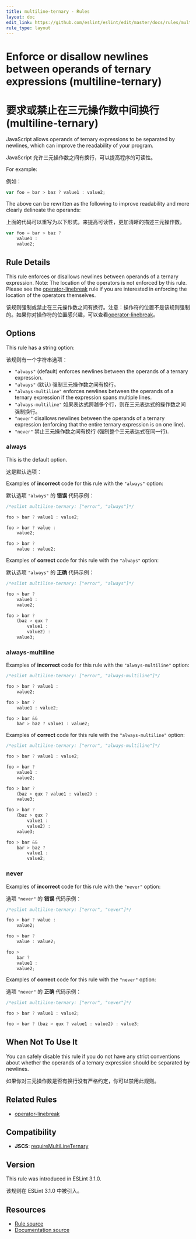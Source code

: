 ```yaml
---
title: multiline-ternary - Rules
layout: doc
edit_link: https://github.com/eslint/eslint/edit/master/docs/rules/multiline-ternary.md
rule_type: layout
---
```

<!-- Note: No pull requests accepted for this file. See README.md in the root directory for details. -->

# Enforce or disallow newlines between operands of ternary expressions (multiline-ternary)

# 要求或禁止在三元操作数中间换行 (multiline-ternary)

JavaScript allows operands of ternary expressions to be separated by newlines, which can improve the readability of your program.

JavaScript 允许三元操作数之间有换行，可以提高程序的可读性。

For example:

例如：

```js
var foo = bar > baz ? value1 : value2;
```

The above can be rewritten as the following to improve readability and more clearly delineate the operands:

上面的代码可以重写为以下形式，来提高可读性，更加清晰的描述三元操作数。

```js
var foo = bar > baz ?
    value1 :
    value2;
```

## Rule Details

This rule enforces or disallows newlines between operands of a ternary expression.
Note: The location of the operators is not enforced by this rule. Please see the [operator-linebreak](operator-linebreak) rule if you are interested in enforcing the location of the operators themselves.

该规则强制或禁止在三元操作数之间有换行。注意：操作符的位置不是该规则强制的。如果你对操作符的位置感兴趣，可以查看[operator-linebreak](operator-linebreak)。

## Options

This rule has a string option:

该规则有一个字符串选项：

* `"always"` (default) enforces newlines between the operands of a ternary expression.
* `"always"` (默认) 强制三元操作数之间有换行。
* `"always-multiline"` enforces newlines between the operands of a ternary expression if the expression spans multiple lines.
* `"always-multiline"` 如果表达式跨越多个行，则在三元表达式的操作数之间强制换行。
* `"never"` disallows newlines between the operands of a ternary expression (enforcing that the entire ternary expression is on one line).
* `"never"` 禁止三元操作数之间有换行 (强制整个三元表达式在同一行).

### always

This is the default option.

这是默认选项：

Examples of **incorrect** code for this rule with the `"always"` option:

默认选项 `"always"` 的 **错误** 代码示例：

```js
/*eslint multiline-ternary: ["error", "always"]*/

foo > bar ? value1 : value2;

foo > bar ? value :
    value2;

foo > bar ?
    value : value2;
```

Examples of **correct** code for this rule with the `"always"` option:

默认选项 `"always"` 的 **正确** 代码示例：

```js
/*eslint multiline-ternary: ["error", "always"]*/

foo > bar ?
    value1 :
    value2;

foo > bar ?
    (baz > qux ?
        value1 :
        value2) :
    value3;
```

### always-multiline

Examples of **incorrect** code for this rule with the `"always-multiline"` option:

```js
/*eslint multiline-ternary: ["error", "always-multiline"]*/

foo > bar ? value1 :
    value2;

foo > bar ?
    value1 : value2;

foo > bar &&
    bar > baz ? value1 : value2;
```

Examples of **correct** code for this rule with the `"always-multiline"` option:

```js
/*eslint multiline-ternary: ["error", "always-multiline"]*/

foo > bar ? value1 : value2;

foo > bar ?
    value1 :
    value2;

foo > bar ?
    (baz > qux ? value1 : value2) :
    value3;

foo > bar ?
    (baz > qux ?
        value1 :
        value2) :
    value3;

foo > bar &&
    bar > baz ?
        value1 :
        value2;
```

### never

Examples of **incorrect** code for this rule with the `"never"` option:

选项 `"never"` 的 **错误** 代码示例：

```js
/*eslint multiline-ternary: ["error", "never"]*/

foo > bar ? value :
    value2;

foo > bar ?
    value : value2;

foo >
    bar ?
    value1 :
    value2;
```

Examples of **correct** code for this rule with the `"never"` option:

选项 `"never"` 的 **正确** 代码示例：

```js
/*eslint multiline-ternary: ["error", "never"]*/

foo > bar ? value1 : value2;

foo > bar ? (baz > qux ? value1 : value2) : value3;
```

## When Not To Use It

You can safely disable this rule if you do not have any strict conventions about whether the operands of a ternary expression should be separated by newlines.

如果你对三元操作数是否有换行没有严格约定，你可以禁用此规则。

## Related Rules

* [operator-linebreak](operator-linebreak)

## Compatibility

* **JSCS**: [requireMultiLineTernary](https://jscs-dev.github.io/rule/requireMultiLineTernary)

## Version

This rule was introduced in ESLint 3.1.0.

该规则在 ESLint 3.1.0 中被引入。

## Resources

* [Rule source](https://github.com/eslint/eslint/tree/master/lib/rules/multiline-ternary.js)
* [Documentation source](https://github.com/eslint/eslint/tree/master/docs/rules/multiline-ternary.md)

